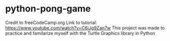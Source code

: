 # python-pong-game
Credit to freeCodeCamp.org
Link to tutorial: https://www.youtube.com/watch?v=C6jJg9Zan7w
This project was made to practice and familarize myself with the Turtle Graphics library in Python
